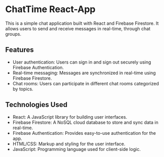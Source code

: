 # ChatTime React-App

This is a simple chat application built with React and Firebase Firestore. It allows users to send and receive messages in real-time, through chat groups.

## Features

- User authentication: Users can sign in and sign out securely using Firebase Authentication.
- Real-time messaging: Messages are synchronized in real-time using Firebase Firestore.
- Chat rooms: Users can participate in different chat rooms categorized by topics.

## Technologies Used

- React: A JavaScript library for building user interfaces.
- Firebase Firestore: A NoSQL cloud database to store and sync data in real-time.
- Firebase Authentication: Provides easy-to-use authentication for the app.
- HTML/CSS: Markup and styling for the user interface.
- JavaScript: Programming language used for client-side logic.


